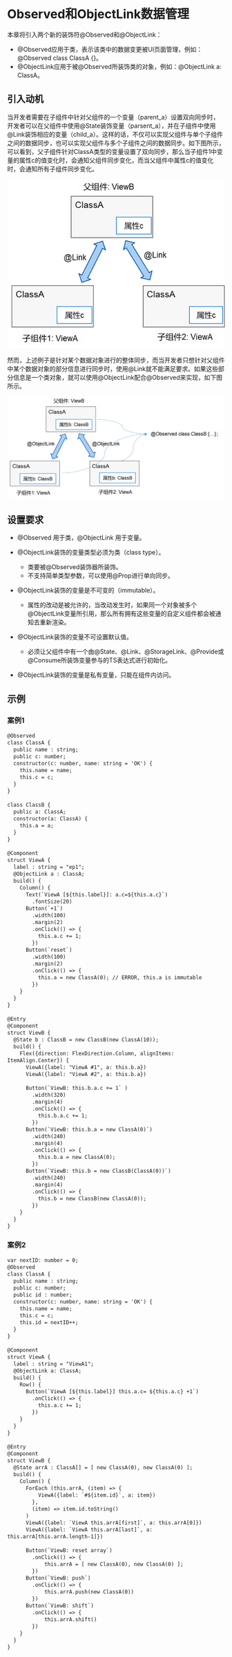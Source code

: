 # Observed和ObjectLink数据管理<a name="ZH-CN_TOPIC_0000001131671052"></a>


本章将引入两个新的装饰符@Observed和@ObjectLink：

-   @Observed应用于类，表示该类中的数据变更被UI页面管理，例如：@Observed class ClassA \{\}。
-   @ObjectLink应用于被@Observed所装饰类的对象，例如：@ObjectLink a: ClassA。

## 引入动机<a name="section13701113415525"></a>

当开发者需要在子组件中针对父组件的一个变量（parent\_a）设置双向同步时，开发者可以在父组件中使用@State装饰变量（parsent\_a），并在子组件中使用@Link装饰相应的变量（child\_a）。这样的话，不仅可以实现父组件与单个子组件之间的数据同步，也可以实现父组件与多个子组件之间的数据同步。如下图所示，可以看到，父子组件针对ClassA类型的变量设置了双向同步，那么当子组件1中变量的属性c的值变化时，会通知父组件同步变化，而当父组件中属性c的值变化时，会通知所有子组件同步变化。

![](figures/zh-cn_image_0000001251090821.png)

然而，上述例子是针对某个数据对象进行的整体同步，而当开发者只想针对父组件中某个数据对象的部分信息进行同步时，使用@Link就不能满足要求。如果这些部分信息是一个类对象，就可以使用@ObjectLink配合@Observed来实现，如下图所示。

![](figures/zh-cn_image_0000001206450834.png)

## 设置要求<a name="section1244417935313"></a>

-   @Observed 用于类，@ObjectLink 用于变量。
-   @ObjectLink装饰的变量类型必须为类（class type）。
    -   类要被@Observed装饰器所装饰。
    -   不支持简单类型参数，可以使用@Prop进行单向同步。

-   @ObjectLink装饰的变量是不可变的（immutable）。
    -   属性的改动是被允许的，当改动发生时，如果同一个对象被多个@ObjectLink变量所引用，那么所有拥有这些变量的自定义组件都会被通知去重新渲染。

-   @ObjectLink装饰的变量不可设置默认值。
    -   必须让父组件中有一个由@State、@Link、@StorageLink、@Provide或@Consume所装饰变量参与的TS表达式进行初始化。

-   @ObjectLink装饰的变量是私有变量，只能在组件内访问。

## 示例<a name="section41129307537"></a>

### 案例1<a name="section1968736195319"></a>

```
@Observed
class ClassA {
  public name : string;
  public c: number;
  constructor(c: number, name: string = 'OK') {
    this.name = name;
    this.c = c;
  }
}

class ClassB {
  public a: ClassA;
  constructor(a: ClassA) {
    this.a = a;
  }
}

@Component
struct ViewA {
  label : string = "ep1";
  @ObjectLink a : ClassA;
  build() {
    Column() {
      Text(`ViewA [${this.label}]: a.c=${this.a.c}`)
        .fontSize(20)
      Button(`+1`)
        .width(100)
        .margin(2)
        .onClick(() => {
          this.a.c += 1;
        })
      Button(`reset`)
        .width(100)
        .margin(2)
        .onClick(() => {
          this.a = new ClassA(0); // ERROR, this.a is immutable
        })
    }
  }
}

@Entry
@Component
struct ViewB {
  @State b : ClassB = new ClassB(new ClassA(10));
  build() {
    Flex({direction: FlexDirection.Column, alignItems: ItemAlign.Center}) {
      ViewA({label: "ViewA #1", a: this.b.a})
      ViewA({label: "ViewA #2", a: this.b.a})

      Button(`ViewB: this.b.a.c += 1` )
        .width(320)
        .margin(4)
        .onClick(() => {
          this.b.a.c += 1;
        })
      Button(`ViewB: this.b.a = new ClassA(0)`)
        .width(240)
        .margin(4)
        .onClick(() => {
          this.b.a = new ClassA(0);
        })
      Button(`ViewB: this.b = new ClassB(ClassA(0))`)
        .width(240)
        .margin(4)
        .onClick(() => {
          this.b = new ClassB(new ClassA(0));
        })
    }
  }
}
```

### 案例2<a name="section35501314540"></a>

```
var nextID: number = 0;
@Observed
class ClassA {
  public name : string;
  public c: number;
  public id : number;
  constructor(c: number, name: string = 'OK') {
    this.name = name;
    this.c = c;
    this.id = nextID++;
  }
}

@Component
struct ViewA {
  label : string = "ViewA1";
  @ObjectLink a: ClassA;
  build() {
    Row() {
      Button(`ViewA [${this.label}] this.a.c= ${this.a.c} +1`)
        .onClick(() => {
          this.a.c += 1;
        })
    }
  }
}

@Entry
@Component
struct ViewB {
  @State arrA : ClassA[] = [ new ClassA(0), new ClassA(0) ];
  build() {
    Column() {
      ForEach (this.arrA, (item) => {
          ViewA({label: `#${item.id}`, a: item})
        },
        (item) => item.id.toString()
      )
      ViewA({label: `ViewA this.arrA[first]`, a: this.arrA[0]})
      ViewA({label: `ViewA this.arrA[last]`, a: this.arrA[this.arrA.length-1]})

      Button(`ViewB: reset array`)
        .onClick(() => {
            this.arrA = [ new ClassA(0), new ClassA(0) ];
        })
      Button(`ViewB: push`)
        .onClick(() => {
            this.arrA.push(new ClassA(0))
        })
      Button(`ViewB: shift`)
        .onClick(() => {
            this.arrA.shift()
        })
    }
  }
}
```

